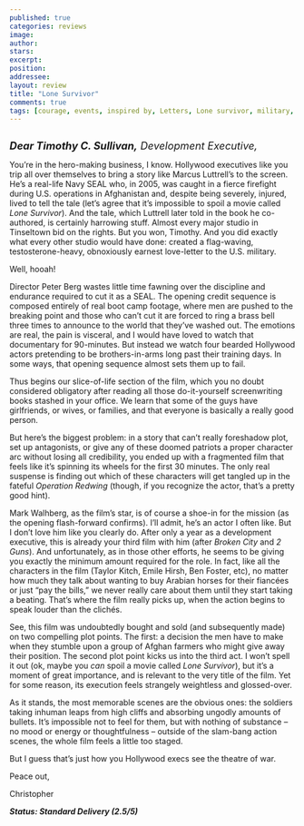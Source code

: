 ```yaml
---
published: true
categories: reviews
image:
author: 
stars: 
excerpt: 
position: 
addressee: 
layout: review
title: "Lone Survivor"
comments: true
tags: [courage, events, inspired by, Letters, Lone survivor, military, Oscars 2014, Peter Berg, survivor, true, true story, war]
---
```

<div><p><span class="full-image-block ssNonEditable"><span><a href="/letters/2014/1/9/lone-survivor.html"><img src="http://static.squarespace.com/static/5005f6bcc4aa41161b33e89e/5329cf1fe4b07c068ebf74de/5329cf1fe4b07c068ebf7935/1389280118867/Lone%20Survivor.jpg" alt="" /></a></span></span></p>
<p><em><span style="font-size:130%;"><strong>Dear Timothy C. Sullivan,</strong> Development Executive,</span></em></p>
<p>You&rsquo;re in the hero-making business, I know. Hollywood executives like you trip all over themselves to bring a story like Marcus Luttrell&rsquo;s to the screen. He&rsquo;s a real-life Navy SEAL who, in 2005, was caught in a fierce firefight during U.S. operations in Afghanistan and, despite being severely, injured, lived to tell the tale (let&rsquo;s agree that it&rsquo;s impossible to spoil a movie called <em>Lone Survivor</em>). And the tale, which Luttrell later told in the book he co-authored, is certainly harrowing stuff. Almost every major studio in Tinseltown bid on the rights. But you won, Timothy. And you did exactly what every other studio would have done: created a flag-waving, testosterone-heavy, obnoxiously earnest love-letter to the U.S. military.</p>
<p>Well, hooah!</p>
<p>Director Peter Berg wastes little time fawning over the discipline and endurance required to cut it as a SEAL. The opening credit sequence is composed entirely of real boot camp footage, where men are pushed to the breaking point and those who can&rsquo;t cut it are forced to ring a brass bell three times to announce to the world that they&rsquo;ve washed out. The emotions are real, the pain is visceral, and I would have loved to watch that documentary for 90-minutes. But instead we watch four bearded Hollywood actors pretending to be brothers-in-arms long past their training days. In some ways, that opening sequence almost sets them up to fail.</p>
<p>Thus begins our slice-of-life section of the film, which you no doubt considered obligatory after reading all those do-it-yourself screenwriting books stashed in your office. We learn that some of the guys have girlfriends, or wives, or families, and that everyone is basically a really good person.</p>
<p>But here&rsquo;s the biggest problem: in a story that can&rsquo;t really foreshadow plot, set up antagonists, or give any of these doomed patriots a proper character arc without losing all credibility, you ended up with a fragmented film that feels like it&rsquo;s spinning its wheels for the first 30 minutes. The only real suspense is finding out which of these characters will get tangled up in the fateful <em>Operation Redwing</em> (though, if you recognize the actor, that&rsquo;s a pretty good hint).</p>
<p>Mark Walhberg, as the film&rsquo;s star, is of course a shoe-in for the mission (as the opening flash-forward confirms). I&rsquo;ll admit, he&rsquo;s an actor I often like. But I don&rsquo;t love him like you clearly do. After only a year as a development executive, this is already your third film with him (after <em>Broken City</em> and <em>2 Guns</em>). And unfortunately, as in those other efforts, he seems to be giving you exactly the minimum amount required for the role. In fact, like all the characters in the film (Taylor Kitch, Emile Hirsh, Ben Foster, etc), no matter how much they talk about wanting to buy Arabian horses for their fianc&eacute;es or just &ldquo;pay the bills,&rdquo; we never really care about them until they start taking a beating. That&rsquo;s where the film really picks up, when the action begins to speak louder than the clich&eacute;s.</p>
<p>See, this film was undoubtedly bought and sold (and subsequently made) on two compelling plot points. The first: a decision the men have to make when they stumble upon a group of Afghan farmers who might give away their position. The second plot point kicks us into the third act. I won&rsquo;t spell it out (ok, maybe you <em>can</em> spoil a movie called <em>Lone Survivor</em>), but it&rsquo;s a moment of great importance, and is relevant to the very title of the film. Yet for some reason, its execution feels strangely weightless and glossed-over.</p>
<p>As it stands, the most memorable scenes are the obvious ones: the soldiers taking inhuman leaps from high cliffs and absorbing ungodly amounts of bullets. It&rsquo;s impossible not to feel for them, but with nothing of substance &ndash; no mood or energy or thoughtfulness &ndash; outside of the slam-bang action scenes, the whole film feels a little too staged.</p>
<p>But I guess that&rsquo;s just how you Hollywood execs see the theatre of war.</p>
<p>Peace out,</p>
<p>Christopher</p>
<p><strong><em>Status: Standard Delivery (2.5/5)</em></strong></p></div>
